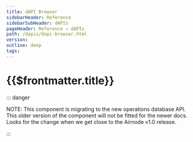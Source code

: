 ```yaml
---
title: dAPI Browser
sidebarHeader: Reference
sidebarSubHeader: dAPIs
pageHeader: Reference → dAPIs
path: /dapis/dapi-browser.html
version:
outline: deep
tags:
---
```


<VersionWarning/>

<PageHeader/>

# {{$frontmatter.title}}

::: danger

NOTE: This component is migrating to the new operations database API. This older
version of the component will not be fitted for the newer docs. Looks for the
change when we get close to the Airnode v1.0 release.

:::

<DapiList/>

